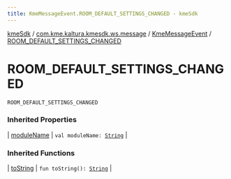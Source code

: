 ```yaml
---
title: KmeMessageEvent.ROOM_DEFAULT_SETTINGS_CHANGED - kmeSdk
---
```


[kmeSdk](../../index.html) / [com.kme.kaltura.kmesdk.ws.message](../index.html) / [KmeMessageEvent](index.html) / [ROOM_DEFAULT_SETTINGS_CHANGED](./-r-o-o-m_-d-e-f-a-u-l-t_-s-e-t-t-i-n-g-s_-c-h-a-n-g-e-d.html)

# ROOM_DEFAULT_SETTINGS_CHANGED

`ROOM_DEFAULT_SETTINGS_CHANGED`

### Inherited Properties

| [moduleName](module-name.html) | `val moduleName: `[`String`](https://kotlinlang.org/api/latest/jvm/stdlib/kotlin/-string/index.html) |

### Inherited Functions

| [toString](to-string.html) | `fun toString(): `[`String`](https://kotlinlang.org/api/latest/jvm/stdlib/kotlin/-string/index.html) |

